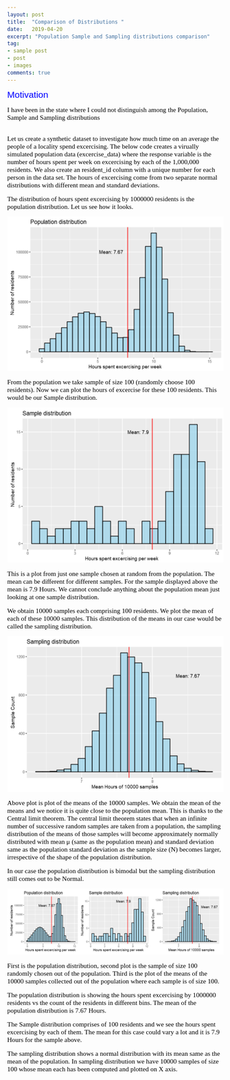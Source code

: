 ```yaml
---
layout: post
title:  "Comparison of Distributions "
date:   2019-04-20
excerpt: "Population Sample and Sampling distributions comparison"
tag:
- sample post
- post
- images
comments: true
---
```


<span style="color:blue;  font-family: Helvetica;font-size:1.5em;">Motivation</span>

<span style="color:black; font-family: Tahoma;font-size:1.1em;">
I have been in the state where I could not distinguish among the Population, Sample and Sampling distributions <br> </span>
<br>


<span style="color:black; font-family: Tahoma;font-size:1.1em;">Let us create a synthetic dataset to investigate how much time on an average the people of a locality spend excercising. The below code creates a virually simulated population data (excercise_data) where the response variable is the number of hours spent per week on excercising by each of the 1,000,000 residents. We also create an resident_id column with a unique number for each person in the data set. The hours of excercising come from two separate normal distributions with different mean and standard deviations.</span>


<span style="color:black; font-family: Tahoma;font-size:1.1em;">The distribution of hours spent excercising by 1000000 residents is the population distribution. Let us see how it looks.</span>

<p align="center">
  <img src="../imgs/population_distributions.PNG">
</p>



<span style="color:black; font-family: Tahoma;font-size:1.1em;">From the population we take sample of size 100 (randomly choose 100 residents). Now we can plot the hours of excercise for these 100 residents. This would be our Sample distribution.</span>




<p align="center">
  <img src="../imgs/sample_distributions.PNG">
</p>


<span style="color:black; font-family: Tahoma;font-size:1.1em;">This is a plot from just one sample chosen at random from the population. The mean can be different for different samples. For the sample displayed above the mean is 7.9 Hours. We cannot conclude anything about the population mean just looking at one sample distribution.</span>



<span style="color:black; font-family: Tahoma;font-size:1.1em;">We obtain 10000 samples each comprising 100 residents. We plot the mean of each of these 10000 samples. This distribution of the means in our case would be called the sampling distribution.</span>


<p align="center">
  <img src="../imgs/sampling_distributions.PNG">
</p>


<span style="color:black; font-family: Tahoma;font-size:1.1em;">Above plot is plot of the means of the 10000 samples. We obtain the mean of the means and we notice it is quite close to the population mean. This is thanks to the Central limit theorem. The central limit theorem states that when an infinite number of successive random samples are taken from a population, the sampling distribution of the means of those samples will become approximately normally distributed with mean μ (same as the population mean) and standard deviation same as the population standard deviation as the sample size (N) becomes larger, irrespective of the shape of the population distribution.</span>

<span style="color:black; font-family: Tahoma;font-size:1.1em;">In our case the population distribution is bimodal but the sampling distribution still comes out to be Normal.</span>

<p align="center">
  <img src="../imgs/distributions_comparisons.PNG">
</p>


<span style="color:black; font-family: Tahoma;font-size:1.1em;">First is the population distribution, second plot is the sample of size 100 randomly chosen out of the population. Third is the plot of the means of the 10000 samples collected out of the population where each sample is of size 100.</span>


<span style="color:black; font-family: Tahoma;font-size:1.1em;">The population distribution is showing the hours spent excercising by 1000000 residents vs the count of the residents in different bins. The mean of the population distribution is 7.67 Hours.</span>


<span style="color:black; font-family: Tahoma;font-size:1.1em;">The Sample distribution comprises of 100 residents and we see the hours spent excercising by each of them. The mean for this case could vary a lot and it is 7.9 Hours for the sample above.</span>


<span style="color:black; font-family: Tahoma;font-size:1.1em;">The sampling distribution shows a normal distribution with its mean same as the mean of the population. In sampling distribution we have 10000 samples of size 100 whose mean each has been computed and plotted on X axis.</span>
